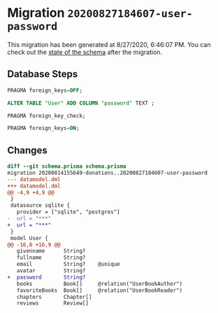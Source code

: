 # Migration `20200827184607-user-password`

This migration has been generated at 8/27/2020, 6:46:07 PM.
You can check out the [state of the schema](./schema.prisma) after the migration.

## Database Steps

```sql
PRAGMA foreign_keys=OFF;

ALTER TABLE "User" ADD COLUMN "password" TEXT ;

PRAGMA foreign_key_check;

PRAGMA foreign_keys=ON;
```

## Changes

```diff
diff --git schema.prisma schema.prisma
migration 20200814155649-donations..20200827184607-user-password
--- datamodel.dml
+++ datamodel.dml
@@ -4,9 +4,9 @@
 }
 datasource sqlite {
   provider = ["sqlite", "postgres"]
-  url = "***"
+  url = "***"
 }
 model User {
@@ -16,8 +16,9 @@
   givenname      String?
   fullname       String?
   email          String?    @unique
   avatar         String?
+  password       String?
   books          Book[]     @relation("UserBookAuthor")
   favoriteBooks  Book[]     @relation("UserBookReader")
   chapters       Chapter[]
   reviews        Review[]
```


